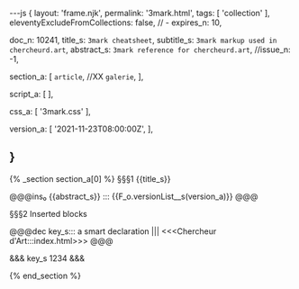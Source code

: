 ---js
{
  layout:    'frame.njk',
  permalink: '3mark.html',
  tags:      [ 'collection' ],
  eleventyExcludeFromCollections: false,
  // - expires_n: 10,

  doc_n:      10241,
  title_s:    `3mark cheatsheet`,
  subtitle_s: `3mark markup used in chercheurd.art`,
  abstract_s: `3mark reference for chercheurd.art`,
  //issue_n:    -1,

  section_a:
  [
    `article`,
    //XX `galerie`,
  ],

  script_a:
  [
  ],

  css_a:
  [
    '3mark.css'
  ],

  version_a:
  [
    '2021-11-23T08:00:00Z',
  ],
  
}
---
{% _section section_a[0] %}
§§§1 {{title_s}}


@@@ins₀   {{abstract_s}} :::
{{F_o.versionList__s(version_a)}} @@@


§§§2 Inserted blocks

@@@dec   key_s:::
a smart declaration |||
<<<Chercheur d'Art:::index.html>>> @@@

&&& key_s 1234 &&&

{% end_section %}
